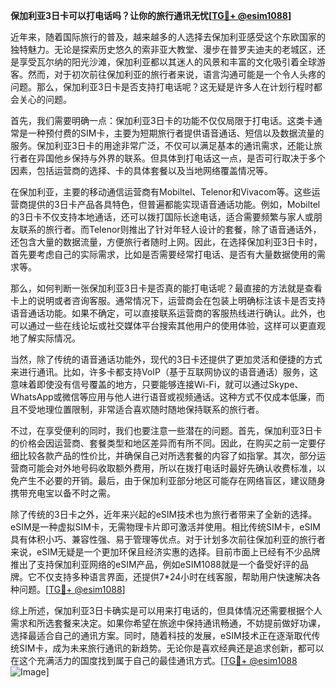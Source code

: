 **保加利亚3日卡可以打电话吗？让你的旅行通讯无忧[[TG💪+ @esim1088](https://t.me/s/esim1088)]**

近年来，随着国际旅行的普及，越来越多的人选择去保加利亚感受这个东欧国家的独特魅力。无论是探索历史悠久的索非亚大教堂、漫步在普罗夫迪夫的老城区，还是享受瓦尔纳的阳光沙滩，保加利亚都以其迷人的风景和丰富的文化吸引着全球游客。然而，对于初次前往保加利亚的旅行者来说，语言沟通可能是一个令人头疼的问题。那么，保加利亚3日卡是否支持打电话呢？这无疑是许多人在计划行程时都会关心的问题。

首先，我们需要明确一点：保加利亚3日卡的功能不仅仅局限于打电话。这类卡通常是一种预付费的SIM卡，主要为短期旅行者提供语音通话、短信以及数据流量的服务。保加利亚3日卡的用途非常广泛，不仅可以满足基本的通讯需求，还能让旅行者在异国他乡保持与外界的联系。但具体到打电话这一点，是否可行取决于多个因素，包括运营商的选择、卡的具体套餐以及当地网络覆盖情况等。

在保加利亚，主要的移动通信运营商有Mobiltel、Telenor和Vivacom等。这些运营商提供的3日卡产品各具特色，但普遍都能实现语音通话功能。例如，Mobiltel的3日卡不仅支持本地通话，还可以拨打国际长途电话，适合需要频繁与家人或朋友联系的旅行者。而Telenor则推出了针对年轻人设计的套餐，除了语音通话外，还包含大量的数据流量，方便旅行者随时上网。因此，在选择保加利亚3日卡时，首先要考虑自己的实际需求，比如是否需要经常打电话、是否有大量数据使用的需求等。

那么，如何判断一张保加利亚3日卡是否真的能打电话呢？最直接的方法就是查看卡上的说明或者咨询客服。通常情况下，运营商会在包装上明确标注该卡是否支持语音通话功能。如果不确定，可以直接联系运营商的客服热线进行确认。此外，也可以通过一些在线论坛或社交媒体平台搜索其他用户的使用体验，这样可以更直观地了解实际情况。

当然，除了传统的语音通话功能外，现代的3日卡还提供了更加灵活和便捷的方式来进行通讯。比如，许多卡都支持VoIP（基于互联网协议的语音通话）服务，这意味着即使没有信号覆盖的地方，只要能够连接Wi-Fi，就可以通过Skype、WhatsApp或微信等应用与他人进行语音或视频通话。这种方式不仅成本低廉，而且不受地理位置限制，非常适合喜欢随时随地保持联系的旅行者。

不过，在享受便利的同时，我们也要注意一些潜在的问题。首先，保加利亚3日卡的价格会因运营商、套餐类型和地区差异而有所不同。因此，在购买之前一定要仔细比较各款产品的性价比，并确保自己对所选套餐的内容了如指掌。其次，部分运营商可能会对外地号码收取额外费用，所以在拨打电话时最好先确认收费标准，以免产生不必要的开销。最后，由于保加利亚部分地区可能存在网络盲区，建议随身携带充电宝以备不时之需。

除了传统的3日卡之外，近年来兴起的eSIM技术也为旅行者带来了全新的选择。eSIM是一种虚拟SIM卡，无需物理卡片即可激活并使用。相比传统SIM卡，eSIM具有体积小巧、兼容性强、易于管理等优点。对于计划多次前往保加利亚的旅行者来说，eSIM无疑是一个更加环保且经济实惠的选择。目前市面上已经有不少品牌推出了支持保加利亚网络的eSIM产品，例如eSIM1088就是一个备受好评的品牌。它不仅支持多种语言界面，还提供7*24小时在线客服，帮助用户快速解决各种问题。[[TG💪+ @esim1088](https://t.me/s/esim1088)]

综上所述，保加利亚3日卡确实是可以用来打电话的，但具体情况还需要根据个人需求和所选套餐来决定。如果你希望在旅途中保持通讯畅通，不妨提前做好功课，选择最适合自己的通讯方案。同时，随着科技的发展，eSIM技术正在逐渐取代传统SIM卡，成为未来旅行通讯的新趋势。无论你是喜欢经典还是追求创新，都可以在这个充满活力的国度找到属于自己的最佳通讯方式。[[TG💪+ @esim1088](https://t.me/s/esim1088) ![Image](https://i.postimg.cc/4NQfJmqS/Snipaste-2025-05-13-00-14-12.png)]